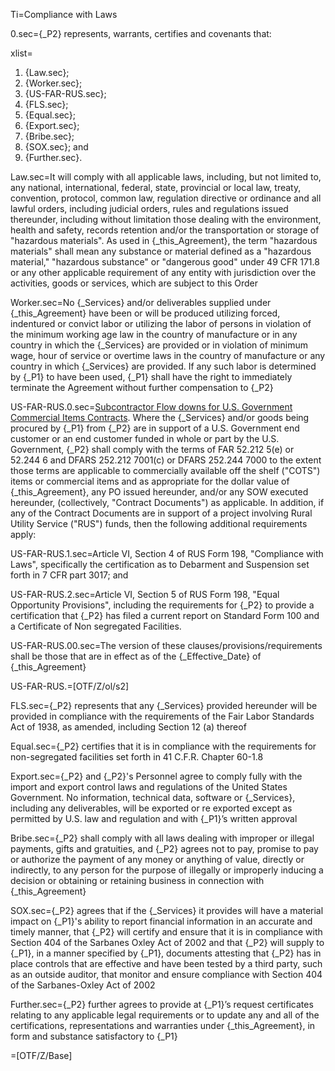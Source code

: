 Ti=Compliance with Laws

0.sec={_P2} represents, warrants, certifies and covenants that:

xlist=<ol><li>{Law.sec};</li><li>{Worker.sec};</li><li>{US-FAR-RUS.sec};</li><li>{FLS.sec};</li><li>{Equal.sec};</li><li>{Export.sec};</li><li>{Bribe.sec};</li><li>{SOX.sec}; and</li><li>{Further.sec}.</li></ol>

Law.sec=It will comply with all applicable laws, including, but not limited to, any national, international, federal, state, provincial or local law, treaty, convention, protocol, common law, regulation directive or ordinance and all lawful orders, including judicial orders, rules and regulations issued thereunder, including without limitation those dealing with the environment, health and safety, records retention and/or the transportation or storage of "hazardous materials". As used in {_this_Agreement}, the term "hazardous materials" shall mean any substance or material defined as a "hazardous material," "hazardous substance" or "dangerous good" under 49 CFR 171.8 or any other applicable requirement of any entity with jurisdiction over the activities, goods or services, which are subject to this Order

Worker.sec=No {_Services} and/or deliverables supplied under {_this_Agreement} have been or will be produced utilizing forced, indentured or convict labor or utilizing the labor of persons in violation of the minimum working age law in the country of manufacture or in any country in which the {_Services} are provided or in violation of minimum wage, hour of service or overtime laws in the country of manufacture or any country in which {_Services} are provided. If any such labor is determined by {_P1} to have been used, {_P1} shall have the right to immediately terminate the Agreement without further compensation to {_P2}

US-FAR-RUS.0.sec=<u>Subcontractor Flow downs for U.S. Government Commercial Items Contracts</u>. Where the {_Services} and/or goods being procured by {_P1} from {_P2} are in support of a U.S. Government end customer or an end customer funded in whole or part by the U.S. Government, {_P2} shall comply with the terms of FAR 52.212 5(e) or 52.244 6 and DFARS 252.212 7001(c) or DFARS 252.244 7000 to the extent those terms are applicable to commercially available off the shelf ("COTS") items or commercial items and as appropriate for the dollar value of {_this_Agreement}, any PO issued hereunder, and/or any SOW executed hereunder, (collectively, "Contract Documents") as applicable. In addition, if any of the Contract Documents are in support of a project involving Rural Utility Service ("RUS") funds, then the following additional requirements apply:

US-FAR-RUS.1.sec=Article VI, Section 4 of RUS Form 198, "Compliance with Laws", specifically the certification as to Debarment and Suspension set forth in 7 CFR part 3017; and

US-FAR-RUS.2.sec=Article VI, Section 5 of RUS Form 198, "Equal Opportunity Provisions", including the requirements for {_P2} to provide a certification that {_P2} has filed a current report on Standard Form 100 and a Certificate of Non segregated Facilities.

US-FAR-RUS.00.sec=The version of these clauses/provisions/requirements shall be those that are in effect as of the {_Effective_Date} of {_this_Agreement}

US-FAR-RUS.=[OTF/Z/ol/s2]

FLS.sec={_P2} represents that any {_Services} provided hereunder will be provided in compliance with the requirements of the Fair Labor Standards Act of 1938, as amended, including Section 12 (a) thereof

Equal.sec={_P2} certifies that it is in compliance with the requirements for non-segregated facilities set forth in 41 C.F.R. Chapter 60-1.8

Export.sec={_P2} and {_P2}'s Personnel agree to comply fully with the import and export control laws and regulations of the United States Government. No information, technical data, software or {_Services}, including any deliverables, will be exported or re exported except as permitted by U.S. law and regulation and with {_P1}’s written approval

Bribe.sec={_P2} shall comply with all laws dealing with improper or illegal payments, gifts and gratuities, and {_P2} agrees not to pay, promise to pay or authorize the payment of any money or anything of value, directly or indirectly, to any person for the purpose of illegally or improperly inducing a decision or obtaining or retaining business in connection with {_this_Agreement}

SOX.sec={_P2} agrees that if the {_Services} it provides will have a material impact on {_P1}'s ability to report financial information in an accurate and timely manner, that {_P2} will certify and ensure that it is in compliance with Section 404 of the Sarbanes Oxley Act of 2002 and that {_P2} will supply to {_P1}, in a manner specified by {_P1}, documents attesting that {_P2} has in place controls that are effective and have been tested by a third party, such as an outside auditor, that monitor and ensure compliance with Section 404 of the Sarbanes-Oxley Act of 2002

Further.sec={_P2} further agrees to provide at {_P1}’s request certificates relating to any applicable legal requirements or to update any and all of the certifications, representations and warranties under {_this_Agreement}, in form and substance satisfactory to {_P1}

=[OTF/Z/Base]
